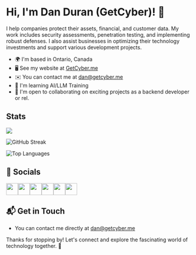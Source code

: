 # Hi, I'm Dan Duran (GetCyber)! 👋

I help companies protect their assets, financial, and customer data. My work includes security assessments, penetration testing, and implementing robust defenses. I also assist businesses in optimizing their technology investments and support various development projects.

* 🌍  I'm based in Ontario, Canada
* 🖥️  See my website at [GetCyber.me](http://getcyber.me)
* ✉️  You can contact me at [dan@getcyber.me](mailto:dan@getcyber.me)
* 🧠  I'm learning AI/LLM Training
* 🤝  I'm open to collaborating on exciting projects as a backend developer or rel.

## Stats

<a href="https://www.github.com/Dan-Duran" target="_blank" rel="noreferrer"><img
src="https://img.shields.io/github/followers/Dan-Duran?logo=github&style=for-the-badge&color=0891b2&labelColor=1c1917" /></a>

![GitHub Streak](https://github-readme-streak-stats.herokuapp.com/?user=dan-duran&theme=vue-dark&hide_border=true)

![Top Languages](https://github-readme-stats.vercel.app/api/top-langs/?username=dan-duran&theme=vue-dark&hide_border=true&layout=compact)


## 🚀 Socials
<a href="https://youtube.com/@getcyber" target="_blank" rel="noreferrer"><img src="https://getcyber.me/static/images/icons/youtube.png" width="32" height="32" /></a><a href="https://discord.gg/YUf3VpDeNH" target="_blank" rel="noreferrer"><img src="https://getcyber.me/static/images/icons/discord.png" width="32" height="32" /></a><a href="https://github.com/Dan-Duran" target="_blank" rel="noreferrer"><img src="https://getcyber.me/static/images/icons/github.png" width="32" height="32" /></a><a href="https://www.linkedin.com/in/danduran-ca/" target="_blank" rel="noreferrer"><img src="https://getcyber.me/static/images/icons/linkedin.png" width="32" height="32" /></a><a href="https://www.facebook.com/danduran.me/" target="_blank" rel="noreferrer"><img src="https://getcyber.me/static/images/icons/facebook.png" width="32" height="32" /></a><a href="https://www.instagram.com/getcyber.me" target="_blank" rel="noreferrer"><img src="https://getcyber.me/static/images/icons/instagram.png" width="32" height="32" /></a>

## 📬 Get in Touch
- You can contact me directly at [dan@getcyber.me](mailto:dan@getcyber.me)

Thanks for stopping by! Let's connect and explore the fascinating world of technology together. 🚀
